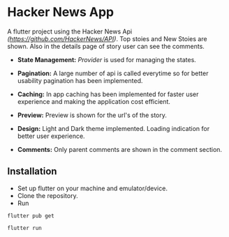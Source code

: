 # Hacker News App

A flutter project using the Hacker News Api *(https://github.com/HackerNews/API)*. Top stoies and New Stoies are shown. Also in the details page of story user can see the comments.


* **State Management:** *Provider* is used for managing the states.
* **Pagination:** A large number of api is called everytime so for better usability pagination has been implemented.
* **Caching:** In app caching has been implemented for faster user experience and making the application cost efficient.
* **Preview:** Preview is shown for the url's of the story.
* **Design:** Light and Dark theme implemented. Loading indication for better user experience.

* **Comments:** Only parent comments are shown in the comment section.


## Installation

* Set up flutter on your machine and emulator/device.
* Clone the repository.
* Run 
```code 
flutter pub get

flutter run
```
